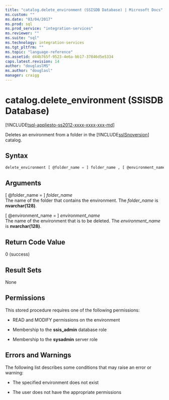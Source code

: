 ```yaml
---
title: "catalog.delete_environment (SSISDB Database) | Microsoft Docs"
ms.custom: ""
ms.date: "03/04/2017"
ms.prod: sql
ms.prod_service: "integration-services"
ms.reviewer: ""
ms.suite: "sql"
ms.technology: integration-services
ms.tgt_pltfrm: ""
ms.topic: "language-reference"
ms.assetid: d44b765f-9523-4e6a-bb17-37846d5e5334
caps.latest.revision: 14
author: "douglaslMS"
ms.author: "douglasl"
manager: craigg
---
```

# catalog.delete_environment (SSISDB Database)
[!INCLUDE[tsql-appliesto-ss2012-xxxx-xxxx-xxx-md](../../includes/tsql-appliesto-ss2012-xxxx-xxxx-xxx-md.md)]

  Deletes an environment from a folder in the [!INCLUDE[ssISnoversion](../../includes/ssisnoversion-md.md)] catalog.  
  
## Syntax  
  
```sql  
delete_environment [ @folder_name = ] folder_name , [ @environment_name = ] environment_name  
```  
  
## Arguments  
 [ @folder_name = ] *folder_name*  
 The name of the folder that contains the environment. The *folder_name* is **nvarchar(128)**.  
  
 [ @environment_name = ] *environment_name*  
 The name of the environment that is to be deleted. The *environment_name* is **nvarchar(128)**.  
  
## Return Code Value  
 0 (success)  
  
## Result Sets  
 None  
  
## Permissions  
 This stored procedure requires one of the following permissions:  
  
-   READ and MODIFY permissions on the environment  
  
-   Membership to the **ssis_admin** database role  
  
-   Membership to the **sysadmin** server role  
  
## Errors and Warnings  
 The following list describes some conditions that may raise an error or warning:  
  
-   The specified environment does not exist  
  
-   The user does not have the appropriate permissions  
  
  
